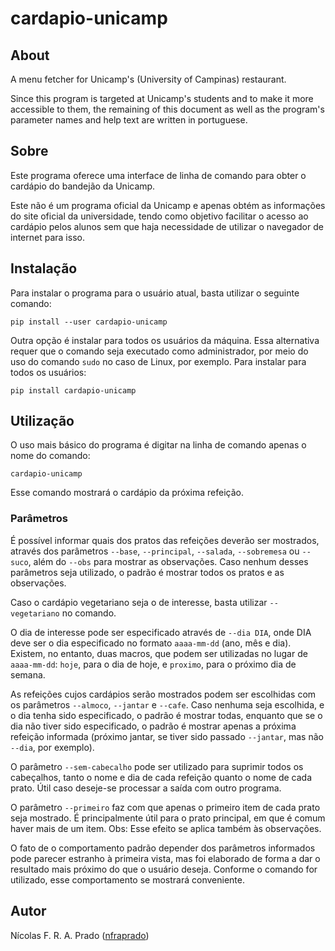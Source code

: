# cardapio-unicamp

## About

A menu fetcher for Unicamp's (University of Campinas) restaurant. 

Since this program is targeted at Unicamp's students and to make it more
accessible to them, the remaining of this document as well as the program's
parameter names and help text are written in portuguese.

## Sobre

Este programa oferece uma interface de linha de comando para obter o cardápio
do bandejão da Unicamp. 

Este não é um programa oficial da Unicamp e apenas obtém as informações do
site oficial da universidade, tendo como objetivo facilitar o acesso ao cardápio
pelos alunos sem que haja necessidade de utilizar o navegador de internet para isso.

## Instalação

Para instalar o programa para o usuário atual, basta utilizar o seguinte comando:

`pip install --user cardapio-unicamp`

Outra opção é instalar para todos os usuários da máquina.
Essa alternativa requer que o comando seja executado como administrador, por
meio do uso do comando `sudo` no caso de Linux, por exemplo.
Para instalar para todos os usuários:

`pip install cardapio-unicamp`

## Utilização

O uso mais básico do programa é digitar na linha de comando apenas o nome do
comando:

`cardapio-unicamp`

Esse comando mostrará o cardápio da próxima refeição.

### Parâmetros

É possível informar quais dos pratos das refeições deverão ser mostrados, através dos
parâmetros `--base`, `--principal`, `--salada`, `--sobremesa` ou `--suco`, além
do `--obs` para mostrar as observações.
Caso nenhum desses parâmetros seja utilizado, o padrão é mostrar todos os
pratos e as observações.

Caso o cardápio vegetariano seja o de interesse, basta utilizar `--vegetariano`
no comando.

O dia de interesse pode ser especificado através de `--dia DIA`, onde DIA deve
ser o dia especificado no formato `aaaa-mm-dd` (ano, mês e dia).
Existem, no entanto, duas macros, que podem ser utilizadas no lugar de
`aaaa-mm-dd`: `hoje`, para o dia de hoje, e `proximo`, para o próximo dia de
semana.

As refeições cujos cardápios serão mostrados podem ser escolhidas com os
parâmetros `--almoco`, `--jantar` e `--cafe`.
Caso nenhuma seja escolhida, e o dia tenha sido especificado, o padrão é
mostrar todas, enquanto que se o dia não tiver sido especificado, o padrão é
mostrar apenas a próxima refeição informada (próximo jantar, se tiver sido
passado `--jantar`, mas não `--dia`, por exemplo).

O parâmetro `--sem-cabecalho` pode ser utilizado para suprimir todos os
cabeçalhos, tanto o nome e dia de cada refeição quanto o nome de cada prato.
Útil caso deseje-se processar a saída com outro programa.

O parâmetro `--primeiro` faz com que apenas o primeiro item de cada prato seja
mostrado.
É principalmente útil para o prato principal, em que é comum haver mais de um
item.
Obs: Esse efeito se aplica também às observações.

O fato de o comportamento padrão depender dos parâmetros informados pode
parecer estranho à primeira vista, mas foi elaborado de forma a dar o resultado
mais próximo do que o usuário deseja.
Conforme o comando for utilizado, esse comportamento se mostrará conveniente.

## Autor

Nícolas F. R. A. Prado ([nfraprado](https://gitlab.com/nfraprado))
